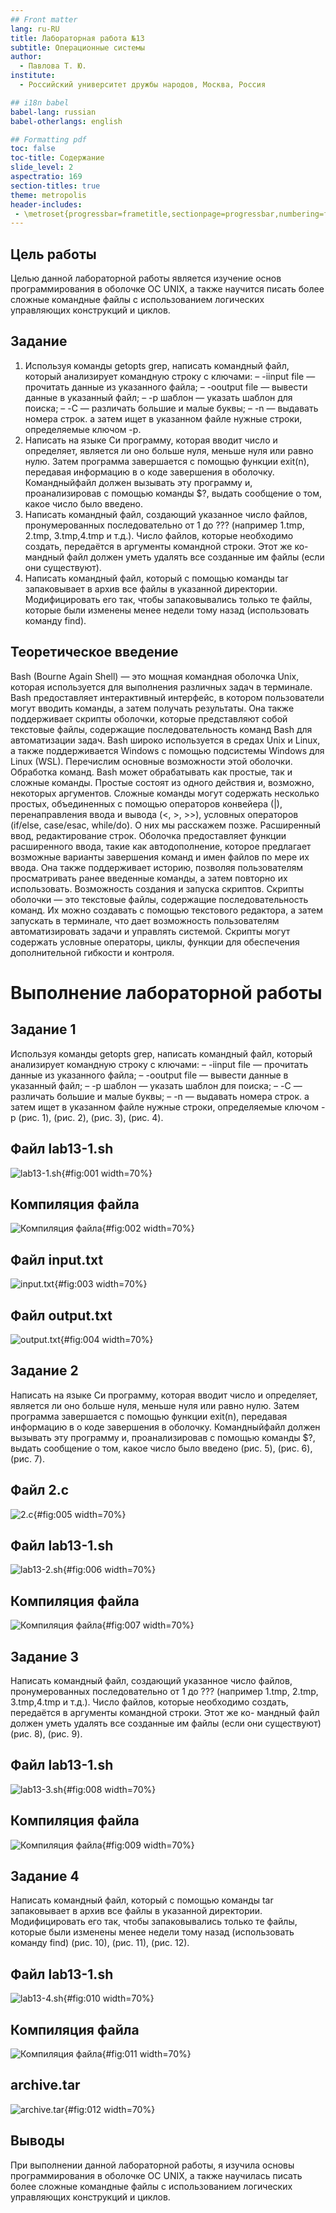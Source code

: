 ```yaml
---
## Front matter
lang: ru-RU
title: Лабораторная работа №13
subtitle: Операционные системы
author:
  - Павлова Т. Ю.
institute:
  - Российский университет дружбы народов, Москва, Россия

## i18n babel
babel-lang: russian
babel-otherlangs: english

## Formatting pdf
toc: false
toc-title: Содержание
slide_level: 2
aspectratio: 169
section-titles: true
theme: metropolis
header-includes:
 - \metroset{progressbar=frametitle,sectionpage=progressbar,numbering=fraction}
---
```


## Цель работы

Целью данной лабораторной работы является изучение основ программирования в оболочке ОС UNIX, а также научится писать более сложные командные файлы с использованием логических управляющих
конструкций и циклов.

## Задание

1. Используя команды getopts grep, написать командный файл, который анализирует командную строку с ключами: 
– -iinput file — прочитать данные из указанного файла; 
– -ooutput file — вывести данные в указанный файл;
– -p шаблон — указать шаблон для поиска; 
– -C — различать большие и малые буквы; 
– -n — выдавать номера строк. а затем ищет в указанном файле нужные строки, определяемые ключом -p.
2. Написать на языке Си программу, которая вводит число и определяет, является ли оно больше нуля, меньше нуля или равно нулю. Затем программа завершается с помощью функции exit(n), передавая информацию в о коде завершения в оболочку. Командныйфайл должен вызывать эту программу и, проанализировав с помощью команды $?, выдать сообщение о том, какое
число было введено.
3. Написать командный файл, создающий указанное число файлов, пронумерованных последовательно от 1 до ??? (например 1.tmp, 2.tmp, 3.tmp,4.tmp и т.д.). Число файлов, которые необходимо создать, передаётся в аргументы командной строки. Этот же ко- мандный файл должен уметь удалять все созданные им файлы (если они существуют).
4. Написать командный файл, который с помощью команды tar запаковывает в архив все файлы в указанной директории. Модифицировать его так, чтобы запаковывались только те файлы, которые были изменены менее недели тому назад (использовать команду find).

## Теоретическое введение

Bash (Bourne Again Shell) — это мощная командная оболочка Unix, которая используется для выполнения различных задач в терминале. Bash предоставляет интерактивный интерфейс, в котором пользователи могут вводить команды, а затем получать результаты. Она также поддерживает скрипты оболочки, которые представляют собой текстовые файлы, содержащие последовательность команд Bash для автоматизации задач. Bash широко используется в средах Unix и Linux, а также поддерживается Windows с помощью подсистемы Windows для Linux (WSL). Перечислим основные возможности этой оболочки. Обработка команд. Bash может обрабатывать как простые, так и сложные команды. Простые состоят из одного действия и, возможно, некоторых аргументов. Сложные команды могут содержать несколько простых, объединенных с помощью операторов конвейера (|), перенаправления ввода и вывода (<, >, >>), условных операторов (if/else, case/esac, while/do). О них мы расскажем позже. Расширенный ввод, редактирование строк. Оболочка предоставляет функции расширенного ввода, такие как автодополнение, которое предлагает возможные варианты завершения команд и имен файлов по мере их ввода. Она также поддерживает историю, позволяя пользователям просматривать ранее введенные команды, а затем повторно их использовать. Возможность создания и запуска скриптов. Скрипты оболочки — это текстовые файлы, содержащие последовательность команд. Их можно создавать с помощью текстового редактора, а затем запускать в терминале, что дает возможность пользователям автоматизировать задачи и управлять системой. Скрипты могут содержать условные операторы, циклы, функции для обеспечения дополнительной гибкости и контроля.

# Выполнение лабораторной работы

## Задание 1

Используя команды getopts grep, написать командный файл, который анализирует командную строку с ключами: 
– -iinput file — прочитать данные из указанного файла; 
– -ooutput file — вывести данные в указанный файл;
– -p шаблон — указать шаблон для поиска; 
– -C — различать большие и малые буквы; 
– -n — выдавать номера строк. а затем ищет в указанном файле нужные строки, определяемые ключом -p (рис. 1), (рис. 2), (рис. 3), (рис. 4).

## Файл lab13-1.sh

![lab13-1.sh](image/1.jpg){#fig:001 width=70%}

## Компиляция файла

![Компиляция файла](image/2.jpg){#fig:002 width=70%}

## Файл input.txt

![input.txt](image/3.jpg){#fig:003 width=70%}

## Файл output.txt

![output.txt](image/4.jpg){#fig:004 width=70%}

## Задание 2

Написать на языке Си программу, которая вводит число и определяет, является ли оно больше нуля, меньше нуля или равно нулю. Затем программа завершается с помощью функции exit(n), передавая информацию в о коде завершения в оболочку. Командныйфайл должен вызывать эту программу и, проанализировав с помощью команды $?, выдать сообщение о том, какое
число было введено (рис. 5), (рис. 6), (рис. 7).

## Файл 2.c

![2.c](image/5.jpg){#fig:005 width=70%}

## Файл lab13-1.sh

![lab13-2.sh](image/6.jpg){#fig:006 width=70%}

## Компиляция файла

![Компиляция файла](image/7.jpg){#fig:007 width=70%}

## Задание 3

Написать командный файл, создающий указанное число файлов, пронумерованных последовательно от 1 до ??? (например 1.tmp, 2.tmp, 3.tmp,4.tmp и т.д.). Число файлов, которые необходимо создать, передаётся в аргументы командной строки. Этот же ко- мандный файл должен уметь удалять все созданные им файлы (если они существуют) (рис. 8), (рис. 9).

## Файл lab13-1.sh

![lab13-3.sh](image/8.jpg){#fig:008 width=70%}

## Компиляция файла

![Компиляция файла](image/9.jpg){#fig:009 width=70%}

## Задание 4

Написать командный файл, который с помощью команды tar запаковывает в архив все файлы в указанной директории. Модифицировать его так, чтобы запаковывались только те файлы, которые были изменены менее недели тому назад (использовать команду find) (рис. 10), (рис. 11), (рис. 12).

## Файл lab13-1.sh

![lab13-4.sh](image/10.jpg){#fig:010 width=70%}

## Компиляция файла

![Компиляция файла](image/11.jpg){#fig:011 width=70%}

## archive.tar

![archive.tar](image/12.jpg){#fig:012 width=70%}

## Выводы

При выполнении данной лабораторной работы, я изучила основы программирования в оболочке ОС UNIX, а также научилась писать более сложные командные файлы с использованием логических управляющих конструкций и циклов.
